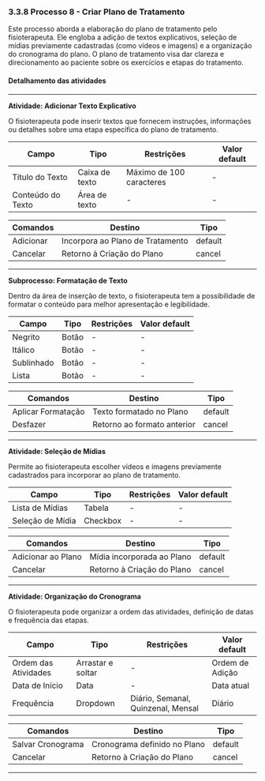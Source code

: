 ### 3.3.8 Processo 8 - Criar Plano de Tratamento

Este processo aborda a elaboração do plano de tratamento pelo fisioterapeuta. Ele engloba a adição de textos explicativos, seleção de mídias previamente cadastradas (como vídeos e imagens) e a organização do cronograma do plano. O plano de tratamento visa dar clareza e direcionamento ao paciente sobre os exercícios e etapas do tratamento.

#### Detalhamento das atividades
---

**Atividade: Adicionar Texto Explicativo**

O fisioterapeuta pode inserir textos que fornecem instruções, informações ou detalhes sobre uma etapa específica do plano de tratamento.

| **Campo**               | **Tipo**           | **Restrições**                             | **Valor default** |
| ---                     | ---                | ---                                        | ---               |
| Título do Texto         | Caixa de texto     | Máximo de 100 caracteres                   | -                 |
| Conteúdo do Texto       | Área de texto      | -                                          | -                 |

| **Comandos**            |  **Destino**                               | **Tipo** |
| ---                     | ---                                        | ---      |
| Adicionar               | Incorpora ao Plano de Tratamento           | default  |
| Cancelar                | Retorno à Criação do Plano                 | cancel   |

---

**Subprocesso: Formatação de Texto**

Dentro da área de inserção de texto, o fisioterapeuta tem a possibilidade de formatar o conteúdo para melhor apresentação e legibilidade.

| **Campo**               | **Tipo**           | **Restrições**                             | **Valor default** |
| ---                     | ---                | ---                                        | ---               |
| Negrito                 | Botão              | -                                          | -                 |
| Itálico                 | Botão              | -                                          | -                 |
| Sublinhado              | Botão              | -                                          | -                 |
| Lista                   | Botão              | -                                          | -                 |

| **Comandos**            |  **Destino**                               | **Tipo** |
| ---                     | ---                                        | ---      |
| Aplicar Formatação      | Texto formatado no Plano                   | default  |
| Desfazer                | Retorno ao formato anterior                | cancel   |

---

**Atividade: Seleção de Mídias**

Permite ao fisioterapeuta escolher vídeos e imagens previamente cadastrados para incorporar ao plano de tratamento.

| **Campo**               | **Tipo**           | **Restrições**                             | **Valor default** |
| ---                     | ---                | ---                                        | ---               |
| Lista de Mídias         | Tabela             | -                                          | -                 |
| Seleção de Mídia        | Checkbox           | -                                          | -                 |

| **Comandos**            |  **Destino**                               | **Tipo** |
| ---                     | ---                                        | ---      |
| Adicionar ao Plano      | Mídia incorporada ao Plano                 | default  |
| Cancelar                | Retorno à Criação do Plano                 | cancel   |

---

**Atividade: Organização do Cronograma**

O fisioterapeuta pode organizar a ordem das atividades, definição de datas e frequência das etapas.

| **Campo**               | **Tipo**           | **Restrições**                             | **Valor default** |
| ---                     | ---                | ---                                        | ---               |
| Ordem das Atividades    | Arrastar e soltar  | -                                          | Ordem de Adição   |
| Data de Início          | Data               | -                                          | Data atual        |
| Frequência              | Dropdown           | Diário, Semanal, Quinzenal, Mensal         | Diário            |

| **Comandos**            |  **Destino**                               | **Tipo** |
| ---                     | ---                                        | ---      |
| Salvar Cronograma       | Cronograma definido no Plano               | default  |
| Cancelar                | Retorno à Criação do Plano                 | cancel   |

---
